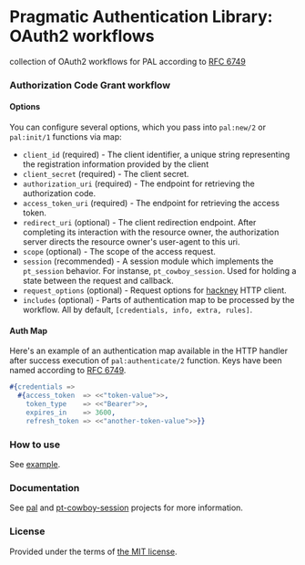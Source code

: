 # Pragmatic Authentication Library: OAuth2 workflows

collection of OAuth2 workflows for PAL according to [RFC 6749][rfc6749]

### Authorization Code Grant workflow

#### Options

You can configure several options, which you pass into `pal:new/2` or `pal:init/1` functions via map:

- `client_id` (required) -
		The client identifier, a unique string representing the registration information provided by the client
- `client_secret` (required) -
		The client secret.
- `authorization_uri` (required) -
		The endpoint for retrieving the authorization code.
- `access_token_uri` (required) -
		The endpoint for retrieving the access token.
- `redirect_uri` (optional) -
		The client redirection endpoint.
		After completing its interaction with the resource owner,
		the authorization server directs the resource owner's user-agent to this uri.
- `scope` (optional) -
		The scope of the access request.
- `session` (recommended) -
		A session module which implements the `pt_session` behavior. For instanse, `pt_cowboy_session`.
		Used for holding a state between the request and callback.
- `request_options` (optional) -
		Request options for [hackney][hackney] HTTP client.
- `includes` (optional) -
		Parts of authentication map to be processed by the workflow.
		All by default, `[credentials, info, extra, rules]`.

#### Auth Map

Here's an example of an authentication map available in the HTTP handler
after success execution of `pal:authenticate/2` function.
Keys have been named according to [RFC 6749][rfc6749-credentials].

```erlang
#{credentials =>
  #{access_token  => <<"token-value">>,
    token_type    => <<"Bearer">>,
    expires_in    => 3600,
    refresh_token => <<"another-token-value">>}}
```

### How to use

See [example][pal-example].

### Documentation

See [pal][pal] and [pt-cowboy-session][pt-cowboy-session] projects for more information.

### License

Provided under the terms of [the MIT license][license].

[license]:http://www.opensource.org/licenses/MIT
[rfc6749]:https://tools.ietf.org/html/rfc6749
[rfc6749-credentials]:http://tools.ietf.org/html/rfc6749#section-4.2.2
[hackney]:https://github.com/benoitc/hackney
[pt-cowboy-session]:https://github.com/manifest/pt-cowboy-session
[pal]:https://github.com/manifest/pal
[pal-example]:https://github.com/manifest/pal-example

